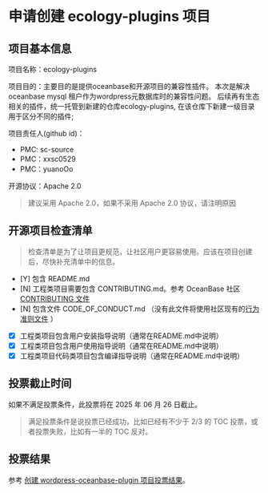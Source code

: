 # 申请创建 ecology-plugins 项目

## 项目基本信息

项目名称：ecology-plugins

项目目的：主要目的是提供oceanbase和开源项目的兼容性插件。
本次是解决oceanbase mysql 租户作为wordpress元数据库时的兼容性问题。
后续再有生态相关的插件，统一托管到新建的仓库ecology-plugins, 在该仓库下新建一级目录用于区分不同的插件;

项目责任人(github id)：
- PMC: sc-source
- PMC：xxsc0529
- PMC：yuanoOo

开源协议：Apache 2.0

> 建议采用 Apache 2.0，如果不采用 Apache 2.0 协议，请注明原因

## 开源项目检查清单

> 检查清单是为了让项目更规范，让社区用户更容易使用。应该在项目创建后，尽快补充清单中的信息。

- [Y] 包含 README.md
- [N] 工程类项目需要包含 CONTRIBUTING.md。参考 OceanBase 社区 [CONTRIBUTING 文件](https://github.com/oceanbase/.github/blob/main/CONTRIBUTING.md)
- [N] 包含文件 CODE_OF_CONDUCT.md （没有此文件将使用社区现有的[行为准则文件](https://github.com/oceanbase/.github/blob/main/CODE_OF_CONDUCT.md) ）
- [x] 工程类项目包含用户安装指导说明（通常在README.md中说明）
- [x] 工程类项目包含用户使用指导说明（通常在README.md中说明）
- [x] 工程类项目代码类项目包含编译指导说明（通常在README.md中说明）

## 投票截止时间

如果不满足投票条件，此投票将在 2025 年 06 月 26 日截止。

> 满足投票条件是说投票已经成功，比如已经有不少于 2/3 的 TOC 投票，或者投票失败，比如有一半的 TOC 反对。

## 投票结果

参考 [创建 wordpress-oceanbase-plugin 项目投票结果](https://github.com/oceanbase/community/pull/39)。
